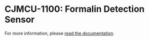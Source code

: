 # CJMCU-1100: Formalin Detection Sensor

For more information, please [read the documentation](https://weatherstack.github.io/docs/docs/supported-sensors/CJMCU-1100).